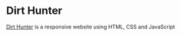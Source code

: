 # Dirt Hunter

[Dirt Hunter](https://robcabrera14.github.io/dirt-hunter/) is a responsive website using HTML, CSS and JavaScript

